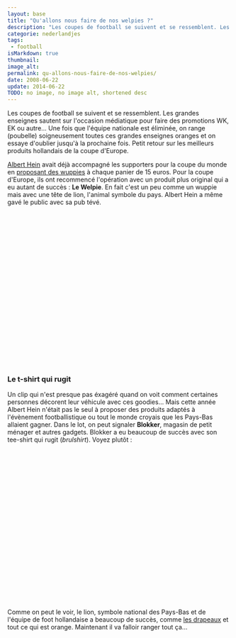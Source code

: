 ```yaml
---
layout: base
title: "Qu'allons nous faire de nos welpies ?"
description: "Les coupes de football se suivent et se ressemblent. Les grandes enseignes sautent sur l'occasion médiatique pour faire des promotions WK, EK ou autre... Une f"
categorie: nederlandjes
tags: 
 - football
isMarkdown: true
thumbnail: 
image_alt: 
permalink: qu-allons-nous-faire-de-nos-welpies/
date: 2008-06-22
update: 2014-06-22
TODO: no image, no image alt, shortened desc
---
```


Les coupes de football se suivent et se ressemblent. Les grandes enseignes sautent sur l'occasion médiatique pour faire des promotions WK, EK ou autre... Une fois que l'équipe nationale est éliminée, on range (poubelle) soigneusement toutes ces grandes enseignes oranges et on essaye d'oublier jusqu'à la prochaine fois. Petit retour sur les meilleurs produits hollandais de la coupe d'Europe.

[Albert Hein](/?q=albert+hein) avait déjà accompagné les supporters pour la coupe du monde en [proposant des wuppies](/qu-allons-nous-faire-de-nos-wuppies) à chaque panier de 15 euros. Pour la coupe d'Europe, ils ont recommencé l'opération avec un produit plus original qui a eu autant de succès : **Le Welpie**. En fait c'est un peu comme un wuppie mais avec une tête de lion, l'animal symbole du pays. Albert Hein a même gavé le public avec sa pub tévé.

<!-- HTML -->
<div class="flex flex-col items-center">
<object width="425" height="344"><param name="movie" value="http://www.youtube.com/v/ss-aTHiWPKY&hl=en"></param><embed src="http://www.youtube.com/v/ss-aTHiWPKY&hl=en" type="application/x-shockwave-flash" width="425" height="344"></embed></object>
</div>
<!-- / HTML -->

### Le t-shirt qui rugit

Un clip qui n'est presque pas éxagéré quand on voit comment certaines personnes décorent leur véhicule avec ces goodies... Mais cette année Albert Hein n'était pas le seul à proposer des produits adaptés à l'évènement footballistique ou tout le monde croyais que les Pays-Bas allaient gagner. Dans le lot, on peut signaler **Blokker**, magasin de petit ménager et autres gadgets. Blokker a eu beaucoup de succès avec son tee-shirt qui rugit (*brulshirt*). Voyez plutôt :

<!-- HTML -->
<div class="flex flex-col items-center">
<object width="425" height="344" style="text-align:center;"><param name="movie" value="http://www.youtube.com/v/79GJHd_ZOX8&hl=en"></param><embed src="http://www.youtube.com/v/79GJHd_ZOX8&hl=en" type="application/x-shockwave-flash" width="425" height="344"></embed></object>
</div>
<!-- / HTML -->

Comme on peut le voir, le lion, symbole national des Pays-Bas et de l'équipe de foot hollandaise a beaucoup de succès, comme [les drapeaux](/les-drapeaux-oranges) et tout ce qui est orange. Maintenant il va falloir ranger tout ça...
